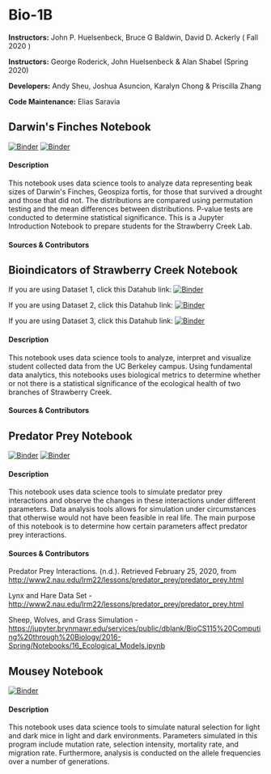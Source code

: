 # Bio-1B
 **Instructors:** John P. Huelsenbeck, Bruce G Baldwin, David D. Ackerly ( Fall 2020 ) 

**Instructors:** George Roderick, John Huelsenbeck & Alan Shabel (Spring 2020)

**Developers:** Andy Sheu, Joshua Asuncion, Karalyn Chong & Priscilla Zhang

**Code Maintenance:** Elias Saravia

## Darwin's Finches Notebook

[![Binder](https://mybinder.org/badge.svg)](https://mybinder.org/v2/gh/ds-modules/Bio-1B/master)
[![Binder](https://img.shields.io/badge/Launch-UCB%20Datahub-blue.svg)](https://datahub.berkeley.edu/hub/user-redirect/git-pull?repo=https%3A%2F%2Fgithub.com%2Fds-modules%2FBio-1B&urlpath=tree%2FBio-1B%2FDarwin%2520Finches%2FJupyter%2520Introduction%2520Darwin%27s%2520Finches.ipynb&branch=master)

#### Description
This notebook uses data science tools to analyze data representing beak sizes of Darwin's Finches, Geospiza fortis, for those that survived a drought and those that did not. The distributions are compared using permutation testing and the mean differences between distributions. P-value tests are conducted to determine statistical significance. This is a Jupyter Introduction Notebook to prepare students for the Strawberry Creek Lab.

#### Sources & Contributors


## Bioindicators of Strawberry Creek Notebook

If you are using Dataset 1, click this Datahub link:
[![Binder](https://img.shields.io/badge/Launch-UCB%20Datahub-blue.svg)](https://datahub.berkeley.edu/hub/user-redirect/git-pull?repo=https%3A%2F%2Fgithub.com%2Fds-modules%2FBio-1B&urlpath=tree%2FBio-1B%2FStrawberry%2520Creek%2FBioindicators%2520Notebook%2520%28Dataset%25201%29.ipynb&branch=master)

If you are using Dataset 2, click this Datahub link: [![Binder](https://img.shields.io/badge/Launch-UCB%20Datahub-blue.svg)](https://datahub.berkeley.edu/hub/user-redirect/git-pull?repo=https%3A%2F%2Fgithub.com%2Fds-modules%2FBio-1B&urlpath=tree%2FBio-1B%2FStrawberry%2520Creek%2FBioindicators%2520Notebook%2520%28Dataset%25202%29.ipynb&branch=master)

If you are using Dataset 3, click this Datahub link: [![Binder](https://img.shields.io/badge/Launch-UCB%20Datahub-blue.svg)](https://datahub.berkeley.edu/hub/user-redirect/git-pull?repo=https%3A%2F%2Fgithub.com%2Fds-modules%2FBio-1B&urlpath=tree%2FBio-1B%2FStrawberry%2520Creek%2FBioindicators%2520Notebook%2520%28Dataset%25203%29.ipynb&branch=master)

#### Description
This notebook uses data science tools to analyze, interpret and visualize student collected data from the UC Berkeley campus. Using fundamental data analytics, this notebooks uses biological metrics to determine whether or not there is a statistical significance of the ecological health of two branches of Strawberry Creek. 

#### Sources & Contributors

## Predator Prey Notebook

[![Binder](https://mybinder.org/badge.svg)](https://mybinder.org/v2/gh/ds-modules/Bio-1B/master)
[![Binder](https://img.shields.io/badge/Launch-UCB%20Datahub-blue.svg)](http://datahub.berkeley.edu/user-redirect/interact?account=ds-modules&repo=Bio-1B&branch=master&path=Predator%20Prey/Predator%20Prey%20Notebook.ipynb)

#### Description
This notebook uses data science tools to simulate predator prey interactions and observe the changes in these interactions under different parameters. Data analysis tools allows for simulation under circumstances that otherwise would not have been feasible in real life. The main purpose of this notebook is to determine how certain parameters affect predator prey interactions.

#### Sources & Contributors
Predator Prey Interactions. (n.d.). Retrieved February 25, 2020, from http://www2.nau.edu/lrm22/lessons/predator_prey/predator_prey.html

Lynx and Hare Data Set - http://www2.nau.edu/lrm22/lessons/predator_prey/predator_prey.html

Sheep, Wolves, and Grass Simulation - https://jupyter.brynmawr.edu/services/public/dblank/BioCS115%20Computing%20through%20Biology/2016-Spring/Notebooks/16_Ecological_Models.ipynb

## Mousey Notebook

[![Binder](https://img.shields.io/badge/Launch-UCB%20Datahub-blue.svg)](http://datahub.berkeley.edu/hub/user-redirect/git-pull?repo=https%3A%2F%2Fgithub.com%2Fds-modules%2FBio-1B&urlpath=tree%2FBio-1B%2F%2FMousey%2FMousey.ipynb&branch=master)

#### Description
This notebook uses data science tools to simulate natural selection for light and dark mice in light and dark environments. Parameters simulated in this program include mutation rate, selection intensity, mortality rate, and migration rate. Furthermore, analysis is conducted on the allele frequencies over a number of generations.
